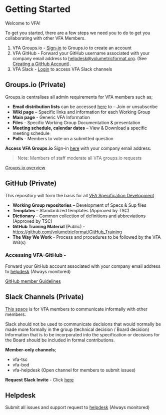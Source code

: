 # Getting Started

Welcome to VFA! 

To get you started, there are a few steps we need you to do to get you collaborating with other VFA Members.

1. VFA Groups.io - [Sign-in](https://volumetric.groups.io/g/main/subgroups) to Groups.io to create an account 
2. VFA GitHub - Forward your GitHub username associated with your company email address to helpdesk@volumetricformat.org. (See [Creating a GitHub Account](creating_an_account.md)).
3. VFA Slack - [Login](vfa-org.slack.com) to access VFA Slack channels

## Groups.io (Private)

Groups.io centralises all admin requirements for VFA members such as; 

- **Email distribution lists** can be accessed [here](https://volumetric.groups.io/g/main/subgroups) to – Join or unsubscribe
- **Wiki page** – Specific links and information for each Working Group
- **Main page** - Generic VFA Information
- **Files** – Specific Working Group Documentation & presentation  
- **Meeting schedule, calendar dates** – View & Download a specific meeting schedule
- **Polls** - Members to vote on a submitted question

**Access VFA Groups.io** Sign-in [here](https://volumetric.groups.io/) with your company email address. 
>Note: Members of staff moderate all VFA groups.io requests 

[Groups.io overview](groups.io.md)

## GitHub (Private)

This repository will form the basis for all [VFA Specification Development](https://github.com/volumetricformat)

- **Working Group repositories** – Development of Specs & Sup files
- **Templates** – Standardized templates (Approved by TSC)
- **Dictionary** - Common collection of definitions and abbreviations (Approved by TSC)
- **GitHub Training Material** (Public) - https://github.com/volumetricformat/GitHub_Training   
- **The Way We Work** - Process and procedures to be followed by the VFA WG(s)

### **Accessing VFA-GitHub** - 
Forward your GitHub account associated with your company email address to [helpdesk](mailto:helpdesk@volumetricformat.org) (Always monitored)

[GitHub member Guidelines](https://volumetricformat.github.io/GitHub_Training/#/)


## Slack Channels (Private)

[This space](vfa-org.slack.com) is for VFA members to communicate informally with other members.  

Slack should not be used to communicate decisions that would normally be made more formally in the group (technical decision / Board decision)
Information that is to be incorporated into the specification or decisions for the Board should be included in formal contributions. 

**Member-only channels**;
- vfa-tsc
- vfa-bod
- vfa-helpdesk (Open channel for members to submit issues)

**Request Slack Invite** - Click [here](vfa-org.slack.com)

## Helpdesk 
Submit all issues and support request to [helpdesk](mailto:helpdesk@volumetricformat.org) (Always monitored)
